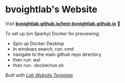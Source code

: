 
# bvoightlab's Website

Visit **[bvoightlab.github.io/test-bvoightlab.github.io](https://bvoightlab.github.io/test-bvoightlab.github.io)** 🚀

To set up (on Sparky) Docker for previewing:
- Spin up Docker Desktop
- In windows search, run: cmd
- navigate to the main github repo directory
- then run: wsl
- then run: .docker/run.sh

_Built with [Lab Website Template](https://greene-lab.gitbook.io/lab-website-template-docs)_

